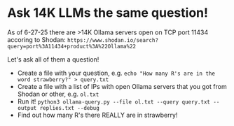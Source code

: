 # Ask 14K LLMs the same question!
As of 6-27-25 there are >14K Ollama servers open on TCP port 11434 accoring to Shodan: `https://www.shodan.io/search?query=port%3A11434+product%3A%22Ollama%22`

Let's ask all of them a question!

* Create a file with your question, e.g. `echo "How many R's are in the word strawberry?" > query.txt`
* Create a file with a list of IPs with open Ollama servers that you got from Shodan or other, e.g. `ol.txt`
* Run it! `python3 ollama-query.py --file ol.txt --query query.txt --output replies.txt --debug`
* Find out how many R's there REALLY are in strawberry!

